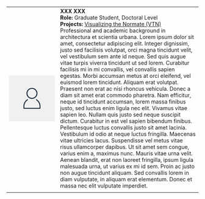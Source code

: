 
|                                                                                                                                   |                                                                                                                                                                                                                                                                                                                                                                                                                                                                                                                                                                                                                                                                                                                                                                                                                                                                                                                                                                                                                                                                                                                                                                                                                                                                                                                                                                                                                                                                                       |
| :-------------------------------------------------------------------------------------------------------------------------------: | ------------------------------------------------------------------------------------------------------------------------------------------------------------------------------------------------------------------------------------------------------------------------------------------------------------------------------------------------------------------------------------------------------------------------------------------------------------------------------------------------------------------------------------------------------------------------------------------------------------------------------------------------------------------------------------------------------------------------------------------------------------------------------------------------------------------------------------------------------------------------------------------------------------------------------------------------------------------------------------------------------------------------------------------------------------------------------------------------------------------------------------------------------------------------------------------------------------------------------------------------------------------------------------------------------------------------------------------------------------------------------------------------------------------------------------------------------------------------------------- |
| <img src="./assets/avatar-150x150.png" style="width:120px; max-width:none; height:auto; display:block;" alt="Alt text goes here"> | **XXX XXX**<br>**Role:** Graduate Student, Doctoral Level<br>**Projects:** [Visualizing the Normate (VTN)](https://example.com/vtn)<br>Professional and academic background in architectura et scientia urbana. Lorem ipsum dolor sit amet, consectetur adipiscing elit. Integer dignissim, justo sed facilisis volutpat, orci magna tincidunt velit, vel vestibulum sem ante id neque. Sed quis augue vitae turpis viverra tincidunt ut sed lorem. Curabitur facilisis mi in mi convallis, vel convallis sapien egestas. Morbi accumsan metus at orci eleifend, vel euismod lorem tincidunt. Aliquam erat volutpat.<br>Praesent non erat ac nisi rhoncus vehicula. Donec a diam sit amet erat commodo pharetra. Nam efficitur, neque id tincidunt accumsan, lorem massa finibus justo, sed luctus enim ligula nec elit. Vivamus vitae sapien leo. Nullam quis justo sed neque suscipit dictum. Curabitur in est vel sapien bibendum finibus. Pellentesque luctus convallis justo sit amet lacinia.<br>Vestibulum id odio at neque luctus fringilla. Maecenas vitae ultricies lacus. Suspendisse vel metus vitae risus ullamcorper dapibus. Ut sit amet sem congue, varius enim a, maximus nunc. Mauris vitae urna velit. Aenean blandit, erat non laoreet fringilla, ipsum ligula malesuada urna, ut varius ex mi id sem. Proin ac justo non augue tincidunt aliquam. Sed convallis lorem in diam vulputate, in aliquam erat elementum. Donec et massa nec elit vulputate imperdiet. |
|                                                                                                                                   |                                                                                                                                                                                                                                                                                                                                                                                                                                                                                                                                                                                                                                                                                                                                                                                                                                                                                                                                                                                                                                                                                                                                                                                                                                                                                                                                                                                                                                                                                       |
